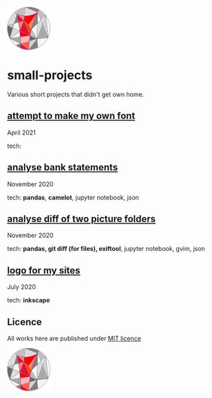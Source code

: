 ![logo](repo-mix.png)

# small-projects
Various short projects that didn't get own home.

## [attempt to make my own font](font-my_handwriting)
April 2021

tech: 

## [analyse bank statements](analyse_bank_statements)
November 2020

tech: **pandas**, **camelot**, jupyter notebook, json


## [analyse diff of two picture folders](analyse_diff_of_two_picture_folders)
November 2020

tech: **pandas, git diff (for files), exiftool**, jupyter notebook, gvim, json


## [logo for my sites](logo)
July 2020

tech: **inkscape**

## Licence
All works here are published under [MIT licence](LICENCE)

![logo](repo-mix.png)
